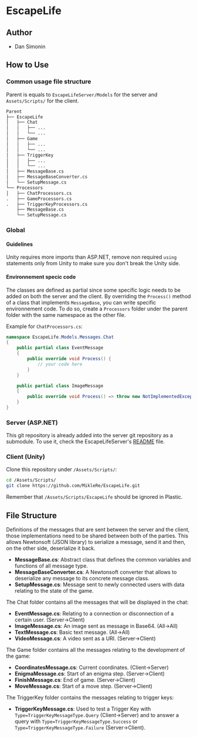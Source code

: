 # EscapeLife

## Author

- Dan Simonin

## How to Use

### Common usage file structure

Parent is equals to `EscapeLifeServer/Models` for the server and `Assets/Scripts/` for the client.

```md
Parent
├── EscapeLife
│   ├── Chat
│   │   ├── ...
│   │   └── ...
│   ├── Game
│   │   ├── ...
│   │   └── ...
│   ├── TriggerKey
│   │   ├── ...
│   │   └── ...
│   ├── MessageBase.cs
│   ├── MessageBaseConverter.cs
│   └── SetupMessage.cs
└── Processors
│   ├── ChatProcessors.cs
.   ├── GameProcessors.cs
.   ├── TriggerKeyProcessors.cs
    ├── MessageBase.cs
    └── SetupMessage.cs
```

### Global

#### Guidelines

Unity requires more imports than ASP.NET, remove non required `using` statements only from Unity to make sure you don't break the Unity side.

#### Environnement specic code

The classes are defined as partial since some specific logic needs to be added on both the server and the client.
By overriding the `Process()` method of a class that implements `MessageBase`, you can write specific environnement code. 
To do so, create a `Processors` folder under the parent folder with the same namespace as the other file.

Example for `ChatProcessors.cs`:

```csharp
namespace EscapeLife.Models.Messages.Chat
{
    public partial class EventMessage
    {
        public override void Process() {
            // your code here
        }
    }

    public partial class ImageMessage
    {
        public override void Process() => throw new NotImplementedException();
    }
}
```

### Server (ASP.NET)

This git repository is already added into the server git repository as a submodule.
To use it, check the EscapeLifeServer's [README](https://github.com/MikleRe/EscapeLifeServer/blob/main/README.md) file.

### Client (Unity)

Clone this repository under `/Assets/Scripts/`:

```bash
cd /Assets/Scripts/
git clone https://github.com/MikleRe/EscapeLife.git
```

Remember that `/Assets/Scripts/EscapeLife` should be ignored in Plastic.

## File Structure

Definitions of the messages that are sent between the server and the client, those implementations need to be shared between both of the parties. 
This allows Newtonsoft (JSON library) to serialize a message, send it and then, on the other side, deserialize it back.

- **MessageBase.cs**: Abstract class that defines the common variables and functions of all message type.
- **MessageBaseConverter.cs**: A Newtonsoft converter that allows to deserialize any message to its concrete message class.
- **SetupMessage.cs**: Message sent to newly connected users with data relating to the state of the game.

The Chat folder contains all the messages that will be displayed in the chat:
 - **EventMessage.cs**: Relating to a connection or disconnection of a certain user. (Server->Client)
 - **ImageMessage.cs**: An image sent as message in Base64. (All->All)
 - **TextMessage.cs**: Basic text message. (All->All)
 - **VideoMessage.cs**: A video sent as a URI. (Server->Client)

The Game folder contains all the messages relating to the development of the game:
 - **CoordinatesMessage.cs**: Current coordinates. (Client->Server)
 - **EnigmaMessage.cs**: Start of an enigma step. (Server->Client)
 - **FinishMessage.cs**: End of game. (Server->Client)
 - **MoveMessage.cs**: Start of a move step. (Server->Client)

The TriggerKey folder contains the messages relating to trigger keys:
 - **TriggerKeyMessage.cs**: Used to test a Trigger Key with ``Type=TriggerKeyMessageType.Query`` (Client->Server) and to answer a query with ``Type=TriggerKeyMessageType.Success`` or ``Type=TriggerKeyMessageType.Failure`` (Server->Client).  
